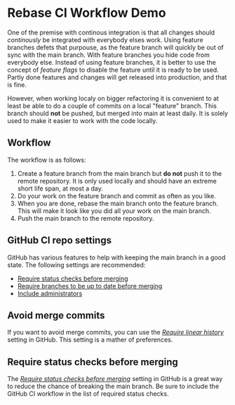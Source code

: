 # Rebase CI Workflow Demo

One of the premise with continous integration is that all changes should _continously_ be integrated with everybody elses work. Using feature branches defets that purpouse, as the feature branch will quickly be out of sync with the main branch. With feature branches you hide code from everybody else. Instead of using feature branches, it is better to use the concept of _feature flags_ to disable the feature until it is ready to be used. Partly done features and changes will get released into production, and that is fine.

However, when working localy on bigger refactoring it is convenient to at least be able to do a couple of commits on a local "feature" branch. This branch should **not** be pushed, but merged into main at least daily. It is solely used to make it easier to work with the code locally.

## Workflow

The workflow is as follows:

1. Create a feature branch from the main branch but **do not** push it to the remote repository. It is only used locally and should have an extreme short life span, at most a day.
2. Do your work on the feature branch and commit as often as you like.
3. When you are done, rebase the main branch onto the feature branch. This will make it look like you did all your work on the main branch.
4. Push the main branch to the remote repository.

## GitHub CI repo settings

GitHub has various features to help with keeping the main branch in a good state. The following settings are recommended:

- [Require status checks before merging](https://docs.github.com/en/repositories/configuring-branches-and-merges-in-your-repository/managing-protected-branches/about-protected-branches#require-status-checks-before-merging)
- [Require branches to be up to date before merging](https://docs.github.com/en/repositories/configuring-branches-and-merges-in-your-repository/managing-protected-branches/about-protected-branches#require-branches-to-be-up-to-date-before-merging)
- [Include administrators](https://docs.github.com/en/repositories/configuring-branches-and-merges-in-your-repository/managing-protected-branches/about-protected-branches#include-administrators)

## Avoid merge commits

If you want to avoid merge commits, you can use the [_Require linear history_](https://docs.github.com/en/repositories/configuring-branches-and-merges-in-your-repository/managing-protected-branches/about-protected-branches#require-linear-history) setting in GitHub. This setting is a mather of preferences.

## Require status checks before merging

The [_Require status checks before merging_](https://docs.github.com/en/repositories/configuring-branches-and-merges-in-your-repository/managing-protected-branches/about-protected-branches#require-status-checks-before-merging) setting in GitHub is a great way to reduce the chance of breaking the main branch. Be sure to include the GitHub CI workflow in the list of required status checks.
